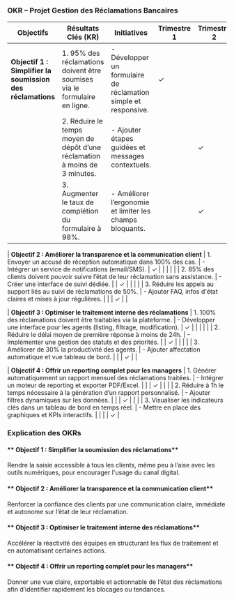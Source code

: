 ###  **OKR – Projet Gestion des Réclamations Bancaires**

| **Objectifs**                                              | **Résultats Clés (KR)**                                                    | **Initiatives**                                                 | **Trimestre 1** | **Trimestre 2** | **Trimestre 3** | **Trimestre 4** |
| ---------------------------------------------------------- | -------------------------------------------------------------------------- | --------------------------------------------------------------- | --------------- | --------------- | --------------- | --------------- |
| **Objectif 1 : Simplifier la soumission des réclamations** | 1. 95% des réclamations doivent être soumises via le formulaire en ligne.  | - Développer un formulaire de réclamation simple et responsive. | ✓               |                 |                 |                 |
|                                                            | 2. Réduire le temps moyen de dépôt d’une réclamation à moins de 3 minutes. | - Ajouter étapes guidées et messages contextuels.               |                 | ✓               |                 |                 |
|                                                            | 3. Augmenter le taux de complétion du formulaire à 98%.                    | - Améliorer l’ergonomie et limiter les champs bloquants.        |                 | ✓               |                 |                 |

\| **Objectif 2 : Améliorer la transparence et la communication client** | 1. Envoyer un accusé de réception automatique dans 100% des cas. | - Intégrer un service de notifications (email/SMS). | ✓ | | | |
\| | 2. 85% des clients doivent pouvoir suivre l’état de leur réclamation sans assistance. | - Créer une interface de suivi dédiée. | | ✓ | | |
\| | 3. Réduire les appels au support liés au suivi de réclamations de 50%. | - Ajouter FAQ, infos d'état claires et mises à jour régulières. | | | ✓ | |

\| **Objectif 3 : Optimiser le traitement interne des réclamations** | 1. 100% des réclamations doivent être traitables via la plateforme. | - Développer une interface pour les agents (listing, filtrage, modification). | ✓ | | | |
\| | 2. Réduire le délai moyen de première réponse à moins de 24h. | - Implémenter une gestion des statuts et des priorités. | | ✓ | | |
\| | 3. Améliorer de 30% la productivité des agents. | - Ajouter affectation automatique et vue tableau de bord. | | | ✓ | |

\| **Objectif 4 : Offrir un reporting complet pour les managers** | 1. Générer automatiquement un rapport mensuel des réclamations traitées. | - Intégrer un moteur de reporting et exporter PDF/Excel. | | | ✓ | |
\| | 2. Réduire à 1h le temps nécessaire à la génération d’un rapport personnalisé. | - Ajouter filtres dynamiques sur les données. | | | ✓ | |
\| | 3. Visualiser les indicateurs clés dans un tableau de bord en temps réel. | - Mettre en place des graphiques et KPIs interactifs. | | | | ✓ |


###  **Explication des OKRs**

#### ** Objectif 1 : Simplifier la soumission des réclamations**

Rendre la saisie accessible à tous les clients, même peu à l’aise avec les outils numériques, pour encourager l'usage du canal digital.

#### ** Objectif 2 : Améliorer la transparence et la communication client**

Renforcer la confiance des clients par une communication claire, immédiate et autonome sur l’état de leur réclamation.

#### ** Objectif 3 : Optimiser le traitement interne des réclamations**

Accélérer la réactivité des équipes en structurant les flux de traitement et en automatisant certaines actions.

#### ** Objectif 4 : Offrir un reporting complet pour les managers**

Donner une vue claire, exportable et actionnable de l’état des réclamations afin d’identifier rapidement les blocages ou tendances.
